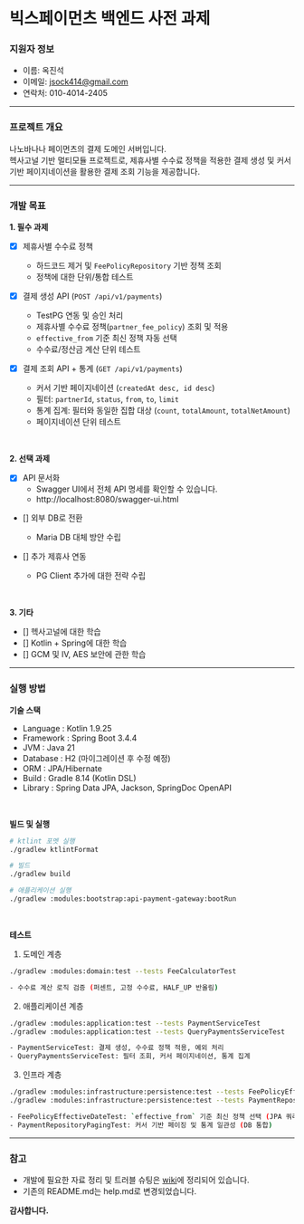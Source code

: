 # 빅스페이먼츠 백엔드 사전 과제

### 지원자 정보
- 이름: 옥진석
- 이메일: jsock414@gmail.com
- 연락처: 010-4014-2405

---

### 프로젝트 개요

나노바나나 페이먼츠의 결제 도메인 서버입니다.  
헥사고널 기반 멀티모듈 프로젝트로, 제휴사별 수수료 정책을 적용한 결제 생성 및 커서 기반 페이지네이션을 활용한 결제 조회 기능을 제공합니다.

---

### 개발 목표

**1. 필수 과제**  
- [x] 제휴사별 수수료 정책
  - 하드코드 제거 및 `FeePolicyRepository` 기반 정책 조회
  - 정책에 대한 단위/통합 테스트

- [x] 결제 생성 API (`POST /api/v1/payments`)
  - TestPG 연동 및 승인 처리
  - 제휴사별 수수료 정책(`partner_fee_policy`) 조회 및 적용
  - `effective_from` 기준 최신 정책 자동 선택
  - 수수료/정산금 계산 단위 테스트
  
- [x] 결제 조회 API + 통계 (`GET /api/v1/payments`)
  - 커서 기반 페이지네이션 (`createdAt desc, id desc`)
  - 필터: `partnerId`, `status`, `from`, `to`, `limit`
  - 통계 집계: 필터와 동일한 집합 대상 (`count`, `totalAmount`, `totalNetAmount`)
  - 페이지네이션 단위 테스트

<br>

**2. 선택 과제**

- [x] API 문서화  
   - Swagger UI에서 전체 API 명세를 확인할 수 있습니다.  
   - http://localhost:8080/swagger-ui.html  
   
- [] 외부 DB로 전환  
   - Maria DB 대체 방안 수립   

- [] 추가 제휴사 연동  
   - PG Client 추가에 대한 전략 수립

<br>

**3. 기타**

- [] 헥사고널에 대한 학습
- [] Kotlin + Spring에 대한 학습
- [] GCM 및 IV, AES 보안에 관한 학습

---

### 실행 방법

**기술 스택**  
   - Language : Kotlin 1.9.25
   - Framework : Spring Boot 3.4.4
   - JVM : Java 21
   - Database : H2 (마이그레이션 후 수정 예정)
   - ORM : JPA/Hibernate
   - Build : Gradle 8.14 (Kotlin DSL)
   - Library : Spring Data JPA, Jackson, SpringDoc OpenAPI

<br>

**빌드 및 실행**
```bash
# ktlint 포멧 실행
./gradlew ktlintFormat

# 빌드
./gradlew build

# 애플리케이션 실행
./gradlew :modules:bootstrap:api-payment-gateway:bootRun
```

<br>

**테스트**

1. 도메인 계층
```bash
./gradlew :modules:domain:test --tests FeeCalculatorTest

- 수수료 계산 로직 검증 (퍼센트, 고정 수수료, HALF_UP 반올림)
```

2. 애플리케이션 계층
```bash
./gradlew :modules:application:test --tests PaymentServiceTest
./gradlew :modules:application:test --tests QueryPaymentsServiceTest

- PaymentServiceTest: 결제 생성, 수수료 정책 적용, 예외 처리
- QueryPaymentsServiceTest: 필터 조회, 커서 페이지네이션, 통계 집계
```

3. 인프라 계층
```bash
./gradlew :modules:infrastructure:persistence:test --tests FeePolicyEffectiveDateTest
./gradlew :modules:infrastructure:persistence:test --tests PaymentRepositoryPagingTest

- FeePolicyEffectiveDateTest: `effective_from` 기준 최신 정책 선택 (JPA 쿼리 검증)
- PaymentRepositoryPagingTest: 커서 기반 페이징 및 통계 일관성 (DB 통합)
```
---

### 참고

   - 개발에 필요한 자료 정리 및 트러블 슈팅은 [wiki](https://github.com/JJOK97/backend-test-v1/wiki)에 정리되어 있습니다.  
   - 기존의 README.md는 help.md로 변경되었습니다.

**감사합니다.**
